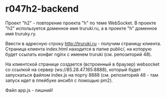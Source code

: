 # r047h2-backend
Проект "h2" - повторение проекта "h" по теме WebSocket. В  проекте "h2" используется доменное имя truruki.ru, а в проекте "h" доменное имя truruky.ry.

Ввести в адресную строку http://truruki.ru - получим страницу клиента.
Страница клиента index.html находится в папке public/, на которую будет ссылать конфиг nginx с именем truruki (см. репозиторий 48).

На клиентской странице создается (встроенный в браузер) websocket со ссылкой на сервер (ws://85.28.47.165:8888), который будет запускаться файлом index.js на порту 8888 (см. репозиторий 48 - там запуск идет в плейбуке ансибл с помощью pm2). 

Файл app.js - лишний!